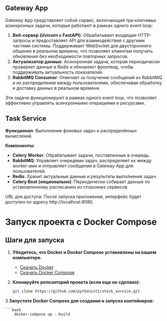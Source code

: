 ## Gateway App

Gateway App представляет собой сервис, включающий три ключевых асинхронных задачи, которые работают в рамках одного event loop:

1. **Веб-сервер (Uvicorn с FastAPI)**: Обрабатывает входящие HTTP-запросы и предоставляет API для взаимодействия с другими частями системы. Поддерживает WebSocket для двустороннего общения в реальном времени, что позволяет клиентам получать обновления без необходимости повторных запросов.
2. **Актуализатор данных**: Асинхронная задача, которая периодически проверяет данные в Redis и обновляет фронтенд, чтобы поддерживать актуальность показателей.
3. **RabbitMQ Consumer**: Отвечает за получение сообщений из RabbitMQ и их распределение между пользователями, обеспечивая обработку и доставку данных в реальном времени.

Эти задачи функционируют в рамках одного event loop, что позволяет эффективно управлять асинхронными операциями и ресурсами.

## Task Service

**Функционал**: Выполнение фоновых задач и распределённых вычислений.

**Компоненты**:
- **Celery Worker**: Обрабатывает задачи, поставленные в очередь.
- **RabbitMQ**: Управляет очередями задач, распределяет их между worker-ами и отправляет сообщения в Gateway App для пользователей.
- **Redis**: Хранит актуальные данные и результаты выполнения задач.
- **Celery Beat (опционально)**: Периодически собирает данные по установленному расписанию из сторонних сервисов.


URL для доступа: После запуска приложения, интерфейс будет доступен по адресу http://localhost:8080.

# Запуск проекта с Docker Compose

## Шаги для запуска

1. **Убедитесь, что Docker и Docker Compose установлены на вашем компьютере.**
   - [Скачать Docker](https://docs.docker.com/get-docker/)
   - [Скачать Docker Compose](https://docs.docker.com/compose/install/)

2. **Клонируйте репозиторий проекта (если еще не сделано):**

   ```bash
   git clone https://github.com/pythonist1/stock_service.git

3 **Запустите Docker Compose для создания и запуска контейнеров:**

    ```bash
        docker-compose up --build